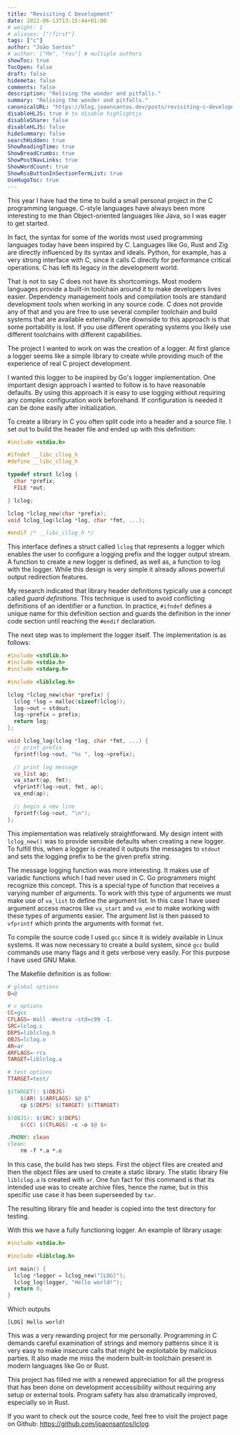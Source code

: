 ```yaml
---
title: "Revisiting C Development"
date: 2022-06-13T13:15:44+01:00
# weight: 1
# aliases: ["/first"]
tags: ["c"]
author: "João Santos"
# author: ["Me", "You"] # multiple authors
showToc: true
TocOpen: false
draft: false
hidemeta: false
comments: false
description: "Reliving the wonder and pitfalls."
summary: "Reliving the wonder and pitfalls."
canonicalURL: "https://blog.joaonsantos.dev/posts/revisiting-c-development"
disableHLJS: true # to disable highlightjs
disableShare: false
disableHLJS: false
hideSummary: false
searchHidden: true
ShowReadingTime: true
ShowBreadCrumbs: true
ShowPostNavLinks: true
ShowWordCount: true
ShowRssButtonInSectionTermList: true
UseHugoToc: true
---
```


This year I have had the time to build a small personal project in the C
programming language. C-style languages have always been more interesting to me
than Object-oriented languages like Java, so I was eager to get started.

In fact, the syntax for some of the worlds most used programming languages today
have been inspired by C. Languages like Go, Rust and Zig are directly influenced
by its syntax and ideals. Python, for example, has a very strong interface with
C, since it calls C directly for performance critical operations. C has left its
legacy in the development world.

That is not to say C does not have its shortcomings. Most modern languages
provide a built-in toolchain around it to make developers lives easier.
Dependency management tools and compilation tools are standard development tools
when working in any source code. C does not provide any of that and you are free
to use several compiler toolchain and build systems that are available
externally. One downside to this approach is that some portability is lost. If
you use different operating systems you likely use different toolchains with
different capabilities.

The project I wanted to work on was the creation of a logger. At first glance a
logger seems like a simple library to create while providing much of the
experience of real C project development.

I wanted this logger to be inspired by Go's logger implementation. One important
design approach I wanted to follow is to have reasonable defaults. By using this
approach it is easy to use logging without requiring any complex configuration
work beforehand. If configuration is needed it can be done easily after
initialization.

To create a library in C you often split code into a header and a source file. I
set out to build the header file and ended up with this definition:
```c
#include <stdio.h>

#ifndef __libc_cllog_h
#define __libc_cllog_h

typedef struct lclog {
  char *prefix;
  FILE *out;

} lclog;

lclog *lclog_new(char *prefix);
void lclog_log(lclog *log, char *fmt, ...);

#endif /* __libc_cllog_h */
```

This interface defines a struct called `lclog` that represents a logger which
enables the user to configure a logging prefix and the logger output stream. A
function to create a new logger is defined, as well as, a function to log with
the logger. While this design is very simple it already allows powerful output
redirection features.

My research indicated that library header definitions typically use a concept
called *guard definitions*. This technique is used to avoid conflicting
definitions of an identifier or a function. In practice, `#ifndef` defines a
unique name for this definition section and guards the definition in the inner
code section until reaching the `#endif` declaration.

The next step was to implement the logger itself. The implementation is as
follows:
```c
#include <stdlib.h>
#include <stdio.h>
#include <stdarg.h>

#include <liblclog.h>

lclog *lclog_new(char *prefix) {
  lclog *log = malloc(sizeof(lclog));
  log->out = stdout;
  log->prefix = prefix;
  return log;
};

void lclog_log(lclog *log, char *fmt, ...) {
  // print prefix
  fprintf(log->out, "%s ", log->prefix);

  // print log message
  va_list ap;
  va_start(ap, fmt);
  vfprintf(log->out, fmt, ap);
  va_end(ap);

  // begin a new line
  fprintf(log->out, "\n");
};
```

This implementation was relatively straightforward. My design intent with
`lclog_new()` was to provide sensible defaults when creating a new logger. To
fulfill this, when a logger is created it outputs the messages to `stdout` and
sets the logging prefix to be the given prefix string.

The message logging function was more interesting. It makes use of variadic
functions which I had never used in C. Go programmers might recognize this
concept. This is a special type of function that receives a varying number of
arguments. To work with this type of arguments we must make use of `va_list` to
define the argument list. In this case I have used argument access macros like
`va_start` and `va_end` to make working with these types of arguments easier.
The argument list is then passed to `vfprintf` which prints the arguments with
format `fmt`.

To compile the source code I used `gcc` since it is widely available in Linux
systems. It was now necessary to create a build system, since `gcc` build
commands use many flags and it gets verbose very easily. For this purpose I have used
GNU Make.

The Makefile definition is as follow:
```makefile
# global options
Q=@

# c options
CC=gcc
CFLAGS=-Wall -Wextra -std=c99 -I.
SRC=lclog.c
DEPS=liblclog.h
OBJS=lclog.o
AR=ar
ARFLAGS=-rcs
TARGET=liblclog.a

# test options
TTARGET=test/

$(TARGET): $(OBJS)
	$(AR) $(ARFLAGS) $@ $^
	cp $(DEPS) $(TARGET) $(TTARGET)

$(OBJS): $(SRC) $(DEPS)
	$(CC) $(CFLAGS) -c -o $@ $<

.PHONY: clean
clean:
	rm -f *.a *.o
```

In this case, the build has two steps. First the object files are created and
then the object files are used to create a static library. The static library
file `liblclog.a` is created with `ar`. One fun fact for this command is that
its intended use was to create archive files, hence the name, but in this
specific use case it has been superseeded by `tar`.

The resulting library file and header is copied into the test directory for
testing.

With this we have a fully functioning logger. An example of library usage:
```c
#include <stdio.h>

#include <liblclog.h>

int main() {
  lclog *logger = lclog_new("[LOG]");
  lclog_log(logger, "Hello world!");
  return 0;
}
```

Which outputs
```
[LOG] Hello world!
```

This was a very rewarding project for me personally. Programming in C demands
careful examination of strings and memory patterns since it is very easy to make
insecure calls that might be exploitable by malicious parties. It also made me
miss the modern built-in toolchain present in modern languages like Go or Rust.

This project has filled me with a renewed appreciation for all the progress that
has been done on development accessibility without requiring any setup or
external tools. Program safety has also dramatically improved, especially so in
Rust.

If you want to check out the source code, feel free to visit the project page on
Github: <https://github.com/joaonsantos/lclog>.
